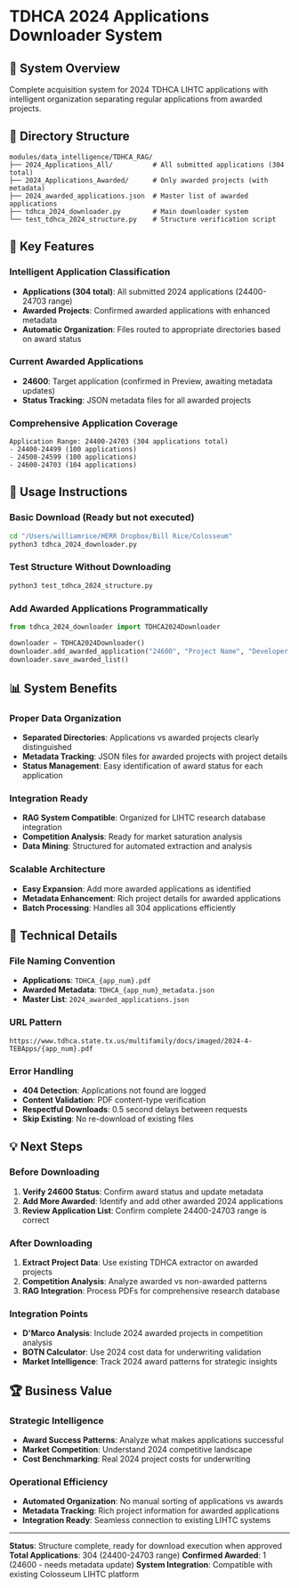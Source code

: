 # TDHCA 2024 Applications Downloader System

## 🏢 System Overview

Complete acquisition system for 2024 TDHCA LIHTC applications with intelligent organization separating regular applications from awarded projects.

## 📁 Directory Structure

```
modules/data_intelligence/TDHCA_RAG/
├── 2024_Applications_All/          # All submitted applications (304 total)
├── 2024_Applications_Awarded/      # Only awarded projects (with metadata)
├── 2024_awarded_applications.json  # Master list of awarded applications
├── tdhca_2024_downloader.py        # Main downloader system
└── test_tdhca_2024_structure.py    # Structure verification script
```

## 🎯 Key Features

### Intelligent Application Classification
- **Applications (304 total)**: All submitted 2024 applications (24400-24703 range)
- **Awarded Projects**: Confirmed awarded applications with enhanced metadata
- **Automatic Organization**: Files routed to appropriate directories based on award status

### Current Awarded Applications
- **24600**: Target application (confirmed in Preview, awaiting metadata updates)
- **Status Tracking**: JSON metadata files for all awarded projects

### Comprehensive Application Coverage
```
Application Range: 24400-24703 (304 applications total)
- 24400-24499 (100 applications)
- 24500-24599 (100 applications)  
- 24600-24703 (104 applications)
```

## 🚀 Usage Instructions

### Basic Download (Ready but not executed)
```bash
cd "/Users/williamrice/HERR Dropbox/Bill Rice/Colosseum"
python3 tdhca_2024_downloader.py
```

### Test Structure Without Downloading
```bash
python3 test_tdhca_2024_structure.py
```

### Add Awarded Applications Programmatically
```python
from tdhca_2024_downloader import TDHCA2024Downloader

downloader = TDHCA2024Downloader()
downloader.add_awarded_application("24600", "Project Name", "Developer Name", "2024-MM-DD")
downloader.save_awarded_list()
```

## 📊 System Benefits

### Proper Data Organization
- **Separated Directories**: Applications vs awarded projects clearly distinguished
- **Metadata Tracking**: JSON files for awarded projects with project details
- **Status Management**: Easy identification of award status for each application

### Integration Ready
- **RAG System Compatible**: Organized for LIHTC research database integration
- **Competition Analysis**: Ready for market saturation analysis
- **Data Mining**: Structured for automated extraction and analysis

### Scalable Architecture
- **Easy Expansion**: Add more awarded applications as identified
- **Metadata Enhancement**: Rich project details for awarded applications
- **Batch Processing**: Handles all 304 applications efficiently

## 🔧 Technical Details

### File Naming Convention
- **Applications**: `TDHCA_{app_num}.pdf`
- **Awarded Metadata**: `TDHCA_{app_num}_metadata.json`
- **Master List**: `2024_awarded_applications.json`

### URL Pattern
```
https://www.tdhca.state.tx.us/multifamily/docs/imaged/2024-4-TEBApps/{app_num}.pdf
```

### Error Handling
- **404 Detection**: Applications not found are logged
- **Content Validation**: PDF content-type verification
- **Respectful Downloads**: 0.5 second delays between requests
- **Skip Existing**: No re-download of existing files

## 💡 Next Steps

### Before Downloading
1. **Verify 24600 Status**: Confirm award status and update metadata
2. **Add More Awarded**: Identify and add other awarded 2024 applications
3. **Review Application List**: Confirm complete 24400-24703 range is correct

### After Downloading
1. **Extract Project Data**: Use existing TDHCA extractor on awarded projects
2. **Competition Analysis**: Analyze awarded vs non-awarded patterns
3. **RAG Integration**: Process PDFs for comprehensive research database

### Integration Points
- **D'Marco Analysis**: Include 2024 awarded projects in competition analysis
- **BOTN Calculator**: Use 2024 cost data for underwriting validation  
- **Market Intelligence**: Track 2024 award patterns for strategic insights

## 🏆 Business Value

### Strategic Intelligence
- **Award Success Patterns**: Analyze what makes applications successful
- **Market Competition**: Understand 2024 competitive landscape
- **Cost Benchmarking**: Real 2024 project costs for underwriting

### Operational Efficiency
- **Automated Organization**: No manual sorting of applications vs awards
- **Metadata Tracking**: Rich project information for awarded applications
- **Integration Ready**: Seamless connection to existing LIHTC systems

---

**Status**: Structure complete, ready for download execution when approved
**Total Applications**: 304 (24400-24703 range)
**Confirmed Awarded**: 1 (24600 - needs metadata update)
**System Integration**: Compatible with existing Colosseum LIHTC platform